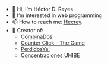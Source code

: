 - 👋 Hi, I’m Héctor D. Reyes  
- 👀 I’m interested in web programming  
- 📫 How to reach me: [Hecrey](https://www.instagram.com/_hecrey/).  
- 🚀 Creator of:  
  - [CombinaDos](https://velvety-pasca-9a2e5c.netlify.app/)  
  - [Counter Click - The Game](https://counterclick-thegame.web.app)  
  - [PerdidosYa!](http://perdidosya.web.app)  
  - [Concentraciones UNIBE](https://concentration-pathways.netlify.app)  

<!---
Hector-hub/Hector-hub is a ✨ special ✨ repository because its `README.md` (this file) appears on your GitHub profile.
You can click the Preview link to take a look at your changes.
--->
